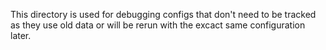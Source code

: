 This directory is used for debugging configs that don't need to be tracked as they use old data or will be rerun with the excact same configuration later.